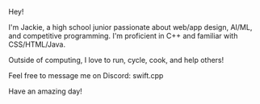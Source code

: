 Hey! 

I'm Jackie, a high school junior passionate about web/app design, AI/ML, and competitive programming. I'm proficient in C++ and familiar with CSS/HTML/Java.

Outside of computing, I love to run, cycle, cook, and help others!

Feel free to message me on Discord: swift.cpp

Have an amazing day!
